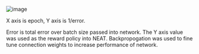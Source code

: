 ![image](https://user-images.githubusercontent.com/60705784/218535948-b30bd920-17e0-4014-8e1e-68978eed14d4.png)

X axis is epoch, Y axis is 1/error.

Error is total error over batch size passed into network. The Y axis value was used as the reward policy into NEAT.
Backpropogation was used to fine tune connection weights to increase performance of network.
